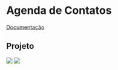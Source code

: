 # Agenda de Contatos
<a href = "https://github.com/juninhocb/Agenda-Contatos/blob/main/Documentation.MD"> Documentação </a>
## Projeto

<img src ="https://i.ibb.co/516sv1v/agecon-2.png"> 
<img src ="https://i.ibb.co/2gBKvPc/agecon-3.png"> 


